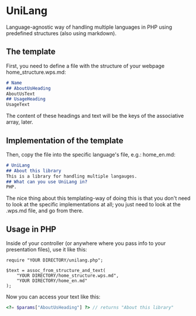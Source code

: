 # UniLang
Language-agnostic way of handling multiple languages in PHP using predefined structures (also using markdown).
## The template
First, you need to define a file with the structure of your webpage
home_structure.wps.md:
```md
# Name
## AboutUsHeading
AboutUsText
## UsageHeading
UsageText
```
The content of these headings and text will be the keys of the associative array, later.
## Implementation of the template
Then, copy the file into the specific language's file, e.g.:
home_en.md:
```md
# UniLang
## About this library
This is a library for handling multiple langauges.
## What can you use UniLang in?
PHP.
```

The nice thing about this templating-way of doing this is that you don't need to look at the specific implementations at all; you just need to look at the .wps.md file, and go from there.
## Usage in PHP
Inside of your controller (or anywhere where you pass info to your presentation files), use it like this:
```
require "YOUR DIRECTORY/unilang.php";

$text = assoc_from_structure_and_text(
    "YOUR DIRECTORY/home_structure.wps.md",
    "YOUR DIRECTORY/home_en.md"
);
```
Now you can access your text like this:
```php
<?= $params["AboutUsHeading"] ?> // returns "About this library"
```
